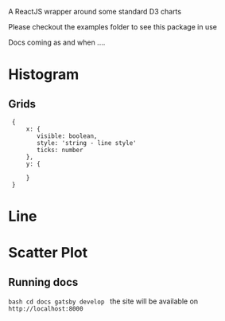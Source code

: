 A ReactJS wrapper around some standard D3 charts

Please checkout the examples folder to see this package in use

Docs coming as and when ....
# Histogram

 ## Grids

```
 {
     x: {
        visible: boolean,
        style: 'string - line style'
        ticks: number
     },
     y: {

     }
 }
 ```

 # Line

 # Scatter Plot

 ## Running docs

`bash
cd docs
gatsby develop
`
the site will be available on `http://localhost:8000`